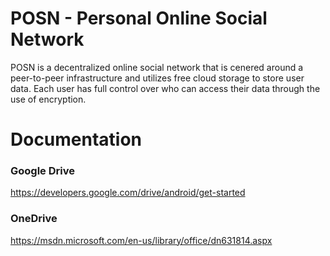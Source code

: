# POSN - Personal Online Social Network 
POSN is a decentralized online social network that is cenered around a peer-to-peer infrastructure and utilizes free cloud storage to store user data. Each user has full control over who can access their data through the use of encryption.

# Documentation

### Google Drive
https://developers.google.com/drive/android/get-started

### OneDrive
https://msdn.microsoft.com/en-us/library/office/dn631814.aspx


